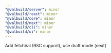 ```yaml
---
"@valbuild/server": minor
"@valbuild/react": minor
"@valbuild/core": minor
"@valbuild/next": minor
"@valbuild/cli": minor
"@valbuild/ui": minor
---
```


Add fetchVal (RSC support), use draft mode (next)

